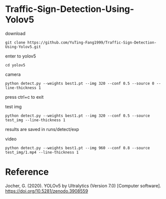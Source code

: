 # Traffic-Sign-Detection-Using-Yolov5

download
```
git clone https://github.com/YuTing-Fang1999/Traffic-Sign-Detection-Using-Yolov5.git
```
enter to yolov5
```
cd yolov5
```

camera
```
python detect.py --weights best1.pt --img 320 --conf 0.5 --source 0 --line-thickness 1
```
press ctrl+c to exit

test img
```
python detect.py --weights best1.pt --img 320 --conf 0.5 --source  test_img --line-thickness 1
```
results are saved in runs/detect/exp


video  
```
python detect.py --weights best1.pt --img 960 --conf 0.8 --source  test_img/1.mp4 --line-thickness 1
```

# Reference
Jocher, G. (2020). YOLOv5 by Ultralytics (Version 7.0) [Computer software]. https://doi.org/10.5281/zenodo.3908559
